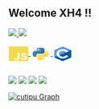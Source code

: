 ## Welcome XH4 !!
 <div>
  <a href="https://github.com/cutipu/">
  <img height="150em" src="https://github-readme-stats.vercel.app/api?username=cutipu&show_icons=true&theme=highcontrast"/>
  <img height="150em" src="https://github-readme-stats.vercel.app/api/top-langs/?username=cutipu&theme=highcontrast"/>
</div>
<div style="display: inline_block"><br>
  <img align="center" alt="cutipu-Js" height="30" width="40" src="https://raw.githubusercontent.com/devicons/devicon/master/icons/javascript/javascript-plain.svg">
  <img align="center" alt="cutipu-Python" height="30" width="40" src="https://raw.githubusercontent.com/devicons/devicon/master/icons/python/python-original.svg">
  <img align="center" alt="cutipu-C" height="30" width="40" src="https://raw.githubusercontent.com/devicons/devicon/master/icons/c/c-original.svg">
</div>
  
  ##
 
<div> 
  <a href="https://www.youtube.com/channel/UC-nas5SjDL3_1O4iparj6_A" target="_blank"><img src="https://img.shields.io/badge/YouTube-FF0000?style=for-the-badge&logo=youtube&logoColor=white" target="_blank"></a>
  <a href="https://www.instagram.com/" target="_blank"><img src="https://img.shields.io/badge/-Instagram-%23E4405F?style=for-the-badge&logo=instagram&logoColor=white" target="_blank"></a>
 <a href="https://discord.gg/" target="_blank"><img src="https://img.shields.io/badge/Telegram-7289DA?style=for-the-badge&logo=telegram&logoColor=white" target="_blank"></a> 
  <a href = "cutipu@gmail.com"><img src="https://img.shields.io/badge/-Gmail-%23333?style=for-the-badge&logo=gmail&logoColor=white" target="_blank"></a>
 
<a href="https://github.com/cutipu"><img alt="cutipu Graph"
    src="https://activity-graph.herokuapp.com/graph?username=cutipu&bg_color=0D1117&color=5BCDEC&line=5BCDEC&point=FFFFFF&hide_border=true" /></a>
 
</div>
